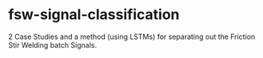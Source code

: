 # fsw-signal-classification
2 Case Studies and a method (using LSTMs) for separating out the Friction Stir Welding batch Signals.
